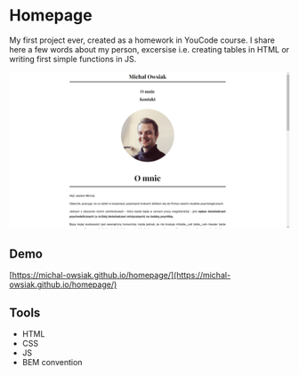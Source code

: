 # **Homepage**

My first project ever, created as a homework in YouCode course. I share here a few words about my person, excersise i.e. creating tables in HTML or writing first simple functions in JS.

![screenshot](https://github.com/michal-owsiak/homepage/blob/main/images/screenshot.png?raw=true)
## Demo

[https://michal-owsiak.github.io/homepage/](https://michal-owsiak.github.io/homepage/)
## Tools

 - HTML
 - CSS
 - JS
 - BEM convention